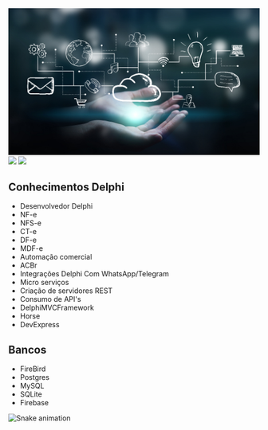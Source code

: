 <div>
  <img src="https://github.com/AndersondaCampo/AndersondaCampo/blob/Master/header.jpg" width="1000px">
</div>

<div>
  <img src="https://github-readme-stats.vercel.app/api?username=andersondacampo&show_icons=true&theme=dark&include_all_commits=true&count_private=true&locale=pt-br" />
  <img src="https://github-readme-stats.vercel.app/api/top-langs/?username=andersondacampo&layout=compact&theme=dark&langs_count=16&locale=pt-br" />  
</div>

<div>
  <h2>Conhecimentos Delphi</h2>

  - Desenvolvedor Delphi
  - NF-e
  - NFS-e
  - CT-e
  - DF-e
  - MDF-e
  - Automação comercial
  - ACBr
  - Integrações Delphi Com WhatsApp/Telegram
  - Micro serviços
  - Criação de servidores REST
  - Consumo de API's
  - DelphiMVCFramework
  - Horse
  - DevExpress

  <h2>Bancos</h2>

  - FireBird
  - Postgres
  - MySQL
  - SQLite
  - Firebase
</div>

![Snake animation](https://github.com/AndersondaCampo/AndersondaCampo/output/github-contribution-grid-snake.svg)
